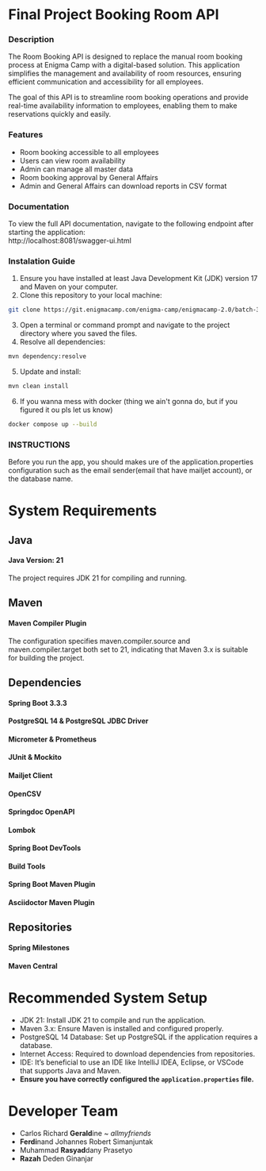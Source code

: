 # Final Project Booking Room API

### Description

The Room Booking API is designed to replace the manual room booking process 
at Enigma Camp with a digital-based solution. This application simplifies 
the management and availability of room resources, ensuring efficient communication 
and accessibility for all employees.

The goal of this API is to streamline room booking operations and provide real-time 
availability information to employees, enabling them to make reservations quickly 
and easily.

### Features

- Room booking accessible to all employees
- Users can view room availability
- Admin can manage all master data
- Room booking approval by General Affairs
- Admin and General Affairs can download reports in CSV format

### Documentation

To view the full API documentation, navigate to the following endpoint after starting the application: \
http://localhost:8081/swagger-ui.html

### Instalation Guide

1. Ensure you have installed at least Java Development Kit (JDK) version 17 and Maven on your computer.
2. Clone this repository to your local machine:
``` bash
git clone https://git.enigmacamp.com/enigma-camp/enigmacamp-2.0/batch-31-java/timfinalproject1/challenge-booking-room.git
```
3. Open a terminal or command prompt and navigate to the project directory where you saved the files.
4. Resolve all dependencies:
```bash
mvn dependency:resolve
```
5. Update and install:
```bash
mvn clean install
```
6. If you wanna mess with docker (thing we ain't gonna do, but if you figured it ou pls let us know)
```bash
docker compose up --build
```
### INSTRUCTIONS
Before you run the app, you should makes ure of the application.properties configuration such as the email sender(email that have mailjet account), or the database name.

# System Requirements

## Java
#### Java Version: 21
The project requires JDK 21 for compiling and running.
## Maven
#### Maven Compiler Plugin
The configuration specifies maven.compiler.source and maven.compiler.target both set to 21, indicating that Maven 3.x is suitable for building the project.
## Dependencies
#### Spring Boot 3.3.3
#### PostgreSQL 14 & PostgreSQL JDBC Driver
#### Micrometer & Prometheus
#### JUnit & Mockito
#### Mailjet Client
#### OpenCSV
#### Springdoc OpenAPI
#### Lombok
#### Spring Boot DevTools
#### Build Tools
#### Spring Boot Maven Plugin
#### Asciidoctor Maven Plugin
## Repositories
#### Spring Milestones
#### Maven Central

# Recommended System Setup
- JDK 21: Install JDK 21 to compile and run the application.
- Maven 3.x: Ensure Maven is installed and configured properly.
- PostgreSQL 14 Database: Set up PostgreSQL if the application requires a database.
- Internet Access: Required to download dependencies from repositories.
- IDE: It’s beneficial to use an IDE like IntelliJ IDEA, Eclipse, or VSCode that supports Java and Maven.
- **Ensure you have correctly configured the `application.properties` file.**

# Developer Team

- Carlos Richard **Gerald**ine ~ _allmyfriends_
- **Ferdi**nand Johannes Robert Simanjuntak
- Muhammad **Rasyad**dany Prasetyo
- **Razah** Deden Ginanjar